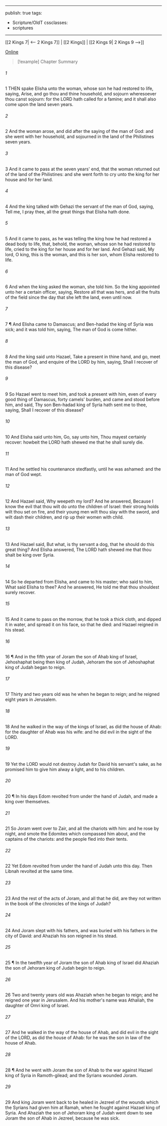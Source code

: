 

---
publish: true
tags:
  - Scripture/OldT
cssclasses:
  - scriptures
---
[[2 Kings 7| <-- 2 Kings 7]] | [[2 Kings]] | [[2 Kings 9| 2 Kings 9 -->]]

[Online](https://churchofjesuschrist.org/study/scriptures/ot/2-kgs/8?lang=eng)

>[!example] Chapter Summary
>
###### 1
1 THEN spake Elisha unto the woman, whose son he had restored to life, saying, Arise, and go thou and thine household, and sojourn wheresoever thou canst sojourn: for the LORD hath called for a famine; and it shall also come upon the land seven years.
###### 2
2 And the woman arose, and did after the saying of the man of God: and she went with her household, and sojourned in the land of the Philistines seven years.
###### 3
3 And it came to pass at the seven years' end, that the woman returned out of the land of the Philistines: and she went forth to cry unto the king for her house and for her land.
###### 4
4 And the king talked with Gehazi the servant of the man of God, saying, Tell me, I pray thee, all the great things that Elisha hath done.
###### 5
5 And it came to pass, as he was telling the king how he had restored a dead body to life, that, behold, the woman, whose son he had restored to life, cried to the king for her house and for her land.  And Gehazi said, My lord, O king, this is the woman, and this is her son, whom Elisha restored to life.
###### 6
6 And when the king asked the woman, she told him.  So the king appointed unto her a certain officer, saying, Restore all that was hers, and all the fruits of the field since the day that she left the land, even until now.
###### 7
7 ¶ And Elisha came to Damascus; and Ben-hadad the king of Syria was sick; and it was told him, saying, The man of God is come hither.
###### 8
8 And the king said unto Hazael, Take a present in thine hand, and go, meet the man of God, and enquire of the LORD by him, saying, Shall I recover of this disease?
###### 9
9 So Hazael went to meet him, and took a present with him, even of every good thing of Damascus, forty camels' burden, and came and stood before him, and said, Thy son Ben-hadad king of Syria hath sent me to thee, saying, Shall I recover of this disease?
###### 10
10 And Elisha said unto him, Go, say unto him, Thou mayest certainly recover: howbeit the LORD hath shewed me that he shall surely die.
###### 11
11 And he settled his countenance stedfastly, until he was ashamed: and the man of God wept.
###### 12
12 And Hazael said, Why weepeth my lord?  And he answered, Because I know the evil that thou wilt do unto the children of Israel: their strong holds wilt thou set on fire, and their young men wilt thou slay with the sword, and wilt dash their children, and rip up their women with child.
###### 13
13 And Hazael said, But what, is thy servant a dog, that he should do this great thing?  And Elisha answered, The LORD hath shewed me that thou shalt be king over Syria.
###### 14
14 So he departed from Elisha, and came to his master; who said to him, What said Elisha to thee?  And he answered, He told me that thou shouldest surely recover.
###### 15
15 And it came to pass on the morrow, that he took a thick cloth, and dipped it in water, and spread it on his face, so that he died: and Hazael reigned in his stead.
###### 16
16 ¶ And in the fifth year of Joram the son of Ahab king of Israel, Jehoshaphat being then king of Judah, Jehoram the son of Jehoshaphat king of Judah began to reign.
###### 17
17 Thirty and two years old was he when he began to reign; and he reigned eight years in Jerusalem.
###### 18
18 And he walked in the way of the kings of Israel, as did the house of Ahab: for the daughter of Ahab was his wife: and he did evil in the sight of the LORD.
###### 19
19 Yet the LORD would not destroy Judah for David his servant's sake, as he promised him to give him alway a light, and to his children.
###### 20
20 ¶ In his days Edom revolted from under the hand of Judah, and made a king over themselves.
###### 21
21 So Joram went over to Zair, and all the chariots with him: and he rose by night, and smote the Edomites which compassed him about, and the captains of the chariots: and the people fled into their tents.
###### 22
22 Yet Edom revolted from under the hand of Judah unto this day.  Then Libnah revolted at the same time.
###### 23
23 And the rest of the acts of Joram, and all that he did, are they not written in the book of the chronicles of the kings of Judah?
###### 24
24 And Joram slept with his fathers, and was buried with his fathers in the city of David: and Ahaziah his son reigned in his stead.
###### 25
25 ¶ In the twelfth year of Joram the son of Ahab king of Israel did Ahaziah the son of Jehoram king of Judah begin to reign.
###### 26
26 Two and twenty years old was Ahaziah when he began to reign; and he reigned one year in Jerusalem.  And his mother's name was Athaliah, the daughter of Omri king of Israel.
###### 27
27 And he walked in the way of the house of Ahab, and did evil in the sight of the LORD, as did the house of Ahab: for he was the son in law of the house of Ahab.
###### 28
28 ¶ And he went with Joram the son of Ahab to the war against Hazael king of Syria in Ramoth-gilead; and the Syrians wounded Joram.
###### 29
29 And king Joram went back to be healed in Jezreel of the wounds which the Syrians had given him at Ramah, when he fought against Hazael king of Syria.  And Ahaziah the son of Jehoram king of Judah went down to see Joram the son of Ahab in Jezreel, because he was sick.




